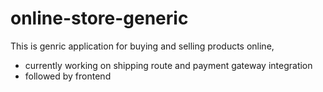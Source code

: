 # online-store-generic
This is genric application for buying and selling products online,
- currently working on shipping route and payment gateway integration
- followed by frontend
